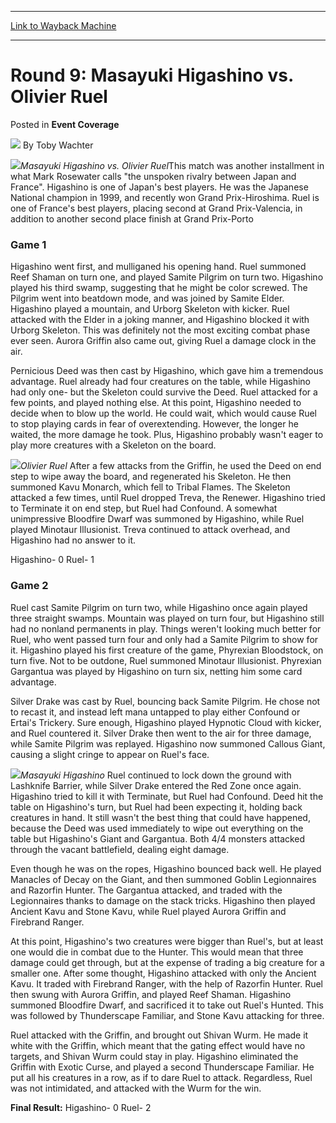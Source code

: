 
---
[Link to Wayback Machine](https://web.archive.org/web/20220517033437/https://magic.wizards.com/en/articles/archive/event-coverage/round-9-masayuki-higashino-vs-olivier-ruel-2000-01-01)

[_metadata_:author]:- "Toby Wachter"
[_metadata_:description]:- "Masayuki Higashino vs. Olivier RuelThis match was another installment in what Mark Rosewater calls `the unspoken rivalry between Japan and France`. Higashino is one of Japan's best players. He was the Japanese National champion in 1999, and recently won Grand Prix-Hiroshima. Ruel is one of France's best players, placing second at Grand Prix-Valencia, in addition to another"
[_metadata_:generator]:- "Drupal 7 (http://drupal.org)"
[_metadata_:node]:- "753761"
[_metadata_:publish_date]:- "2000-01-01"
[_metadata_:source]:- "div-main-content"
[_metadata_:title]:- "Round 9: Masayuki Higashino vs. Olivier Ruel"
[_metadata_:wayback_capture_timestamp]:- "2022-05-17 03:34:37"
[_metadata_:wayback_raw_url]:- "https://web.archive.org/web/20220517033437id_/https://magic.wizards.com/en/articles/archive/event-coverage/round-9-masayuki-higashino-vs-olivier-ruel-2000-01-01"
[_metadata_:wayback_url]:- "https://magic.wizards.com/en/articles/archive/event-coverage/round-9-masayuki-higashino-vs-olivier-ruel-2000-01-01"
---


Round 9: Masayuki Higashino vs. Olivier Ruel
============================================



 Posted in **Event Coverage**







![](https://media.magic.wizards.com/styles/auth_small/public/images/person/authorpic_TobyWachter.jpg)
By Toby Wachter











![](https://media.magic.wizards.com/image_legacy_migration/sideboard/images/Worlds2001/808.jpg)*Masayuki Higashino vs. Olivier Ruel*This match was another installment in what Mark Rosewater calls "the unspoken rivalry between Japan and France". Higashino is one of Japan's best players. He was the Japanese National champion in 1999, and recently won Grand Prix-Hiroshima. Ruel is one of France's best players, placing second at Grand Prix-Valencia, in addition to another second place finish at Grand Prix-Porto


### Game 1


Higashino went first, and mulliganed his opening hand. Ruel summoned Reef Shaman on turn one, and played Samite Pilgrim on turn two. Higashino played his third swamp, suggesting that he might be color screwed. The Pilgrim went into beatdown mode, and was joined by Samite Elder. Higashino played a mountain, and Urborg Skeleton with kicker. Ruel attacked with the Elder in a joking manner, and Higashino blocked it with Urborg Skeleton. This was definitely not the most exciting combat phase ever seen. Aurora Griffin also came out, giving Ruel a damage clock in the air.


Pernicious Deed was then cast by Higashino, which gave him a tremendous advantage. Ruel already had four creatures on the table, while Higashino had only one- but the Skeleton could survive the Deed. Ruel attacked for a few points, and played nothing else. At this point, Higashino needed to decide when to blow up the world. He could wait, which would cause Ruel to stop playing cards in fear of overextending. However, the longer he waited, the more damage he took. Plus, Higashino probably wasn't eager to play more creatures with a Skeleton on the board.


![](https://media.magic.wizards.com/image_legacy_migration/sideboard/images/Worlds2001/809.jpg)*Olivier Ruel*
After a few attacks from the Griffin, he used the Deed on end step to wipe away the board, and regenerated his Skeleton. He then summoned Kavu Monarch, which fell to Tribal Flames. The Skeleton attacked a few times, until Ruel dropped Treva, the Renewer. Higashino tried to Terminate it on end step, but Ruel had Confound. A somewhat unimpressive Bloodfire Dwarf was summoned by Higashino, while Ruel played Minotaur Illusionist. Treva continued to attack overhead, and Higashino had no answer to it.


Higashino- 0 Ruel- 1


### Game 2


Ruel cast Samite Pilgrim on turn two, while Higashino once again played three straight swamps. Mountain was played on turn four, but Higashino still had no nonland permanents in play. Things weren't looking much better for Ruel, who went passed turn four and only had a Samite Pilgrim to show for it. Higashino played his first creature of the game, Phyrexian Bloodstock, on turn five. Not to be outdone, Ruel summoned Minotaur Illusionist. Phyrexian Gargantua was played by Higashino on turn six, netting him some card advantage.


Silver Drake was cast by Ruel, bouncing back Samite Pilgrim. He chose not to recast it, and instead left mana untapped to play either Confound or Ertai's Trickery. Sure enough, Higashino played Hypnotic Cloud with kicker, and Ruel countered it. Silver Drake then went to the air for three damage, while Samite Pilgrim was replayed. Higashino now summoned Callous Giant, causing a slight cringe to appear on Ruel's face.


![](https://media.magic.wizards.com/image_legacy_migration/sideboard/images/Worlds2001/810.jpg)*Masayuki Higashino*
Ruel continued to lock down the ground with Lashknife Barrier, while Silver Drake entered the Red Zone once again. Higashino tried to kill it with Terminate, but Ruel had Confound. Deed hit the table on Higashino's turn, but Ruel had been expecting it, holding back creatures in hand. It still wasn't the best thing that could have happened, because the Deed was used immediately to wipe out everything on the table but Higashino's Giant and Gargantua. Both 4/4 monsters attacked through the vacant battlefield, dealing eight damage.


Even though he was on the ropes, Higashino bounced back well. He played Manacles of Decay on the Giant, and then summoned Goblin Legionnaires and Razorfin Hunter. The Gargantua attacked, and traded with the Legionnaires thanks to damage on the stack tricks. Higashino then played Ancient Kavu and Stone Kavu, while Ruel played Aurora Griffin and Firebrand Ranger.


At this point, Higashino's two creatures were bigger than Ruel's, but at least one would die in combat due to the Hunter. This would mean that three damage could get through, but at the expense of trading a big creature for a smaller one. After some thought, Higashino attacked with only the Ancient Kavu. It traded with Firebrand Ranger, with the help of Razorfin Hunter. Ruel then swung with Aurora Griffin, and played Reef Shaman. Higashino summoned Bloodfire Dwarf, and sacrificed it to take out Ruel's Hunted. This was followed by Thunderscape Familiar, and Stone Kavu attacking for three.


Ruel attacked with the Griffin, and brought out Shivan Wurm. He made it white with the Griffin, which meant that the gating effect would have no targets, and Shivan Wurm could stay in play. Higashino eliminated the Griffin with Exotic Curse, and played a second Thunderscape Familiar. He put all his creatures in a row, as if to dare Ruel to attack. Regardless, Ruel was not intimidated, and attacked with the Wurm for the win.


**Final Result:** Higashino- 0 Ruel- 2







